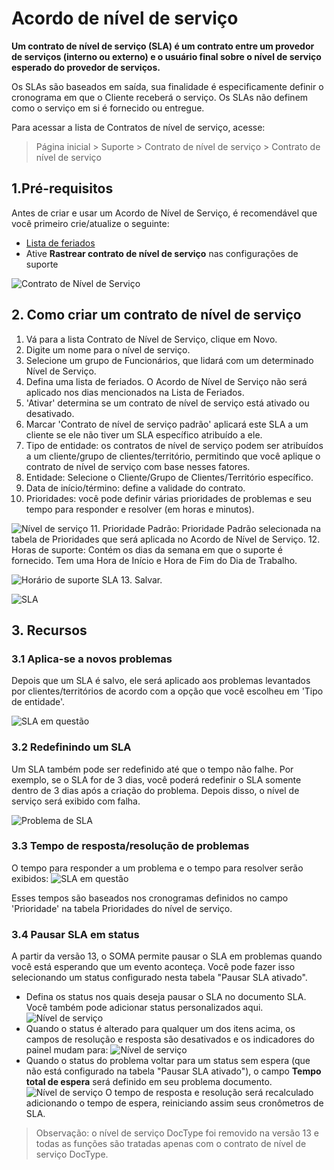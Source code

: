 # Acordo de nível de serviço


**Um contrato de nível de serviço (SLA) é um contrato entre um provedor de serviços (interno ou externo) e o usuário final sobre o nível de serviço esperado do provedor de serviços.**


Os SLAs são baseados em saída, sua finalidade é especificamente definir o cronograma em que o Cliente receberá o serviço. Os SLAs não definem como o serviço em si é fornecido ou entregue.


Para acessar a lista de Contratos de nível de serviço, acesse:



> 
> Página inicial > Suporte > Contrato de nível de serviço > Contrato de nível de serviço
> 
> 
> 


## 1.Pré-requisitos


Antes de criar e usar um Acordo de Nível de Serviço, é recomendável que você primeiro crie/atualize o seguinte:


* [Lista de feriados](/docs/pt/human-resources/holiday-list)
* Ative **Rastrear contrato de nível de serviço** nas configurações de suporte


![Contrato de Nível de Serviço](/files/sla-setting.png)


## 2. Como criar um contrato de nível de serviço


1. Vá para a lista Contrato de Nível de Serviço, clique em Novo.
2. Digite um nome para o nível de serviço.
3. Selecione um grupo de Funcionários, que lidará com um determinado Nível de Serviço.
4. Defina uma lista de feriados. O Acordo de Nível de Serviço não será aplicado nos dias mencionados na Lista de Feriados.
5. 'Ativar' determina se um contrato de nível de serviço está ativado ou desativado.
6. Marcar 'Contrato de nível de serviço padrão' aplicará este SLA a um cliente se ele não tiver um SLA específico atribuído a ele.
7. Tipo de entidade: os contratos de nível de serviço podem ser atribuídos a um cliente/grupo de clientes/território, permitindo que você aplique o contrato de nível de serviço com base nesses fatores.
8. Entidade: Selecione o Cliente/Grupo de Clientes/Território específico.
9. Data de início/término: define a validade do contrato.
10. Prioridades: você pode definir várias prioridades de problemas e seu tempo para responder e resolver (em horas e minutos).


![Nível de serviço](/files/priorities.png)
11. Prioridade Padrão: Prioridade Padrão selecionada na tabela de Prioridades que será aplicada no Acordo de Nível de Serviço.
12. Horas de suporte: Contém os dias da semana em que o suporte é fornecido. Tem uma Hora de Início e Hora de Fim do Dia de Trabalho.


![Horário de suporte SLA](/files/sla-support-hours.png)
13. Salvar.


![SLA](/files/sla.png)


## 3. Recursos


### 3.1 Aplica-se a novos problemas


Depois que um SLA é salvo, ele será aplicado aos problemas levantados por clientes/territórios de acordo com a opção que você escolheu em 'Tipo de entidade'.


![SLA em questão](/files/sla-entity-type.png)


### 3.2 Redefinindo um SLA


Um SLA também pode ser redefinido até que o tempo não falhe. Por exemplo, se o SLA for de 3 dias, você poderá redefinir o SLA somente dentro de 3 dias após a criação do problema. Depois disso, o nível de serviço será exibido com falha.


![Problema de SLA](/files/reset-sla.gif)


### 3.3 Tempo de resposta/resolução de problemas


O tempo para responder a um problema e o tempo para resolver serão exibidos:
 ![SLA em questão](/files/sla-in-issue.png)


Esses tempos são baseados nos cronogramas definidos no campo 'Prioridade' na tabela Prioridades do nível de serviço.


### 3.4 Pausar SLA em status


A partir da versão 13, o SOMA permite pausar o SLA em problemas quando você está esperando que um evento aconteça. Você pode fazer isso selecionando um status configurado nesta tabela "Pausar SLA ativado".


* Defina os status nos quais deseja pausar o SLA no documento SLA. Você também pode adicionar status personalizados aqui.
![Nível de serviço](/files/pause-sla.png)
* Quando o status é alterado para qualquer um dos itens acima, os campos de resolução e resposta são desativados e os indicadores do painel mudam para:
![Nível de serviço](/files/hold-indicator.png)
* Quando o status do problema voltar para um status sem espera (que não está configurado na tabela "Pausar SLA ativado"), o campo **Tempo total de espera** será definido em seu problema documento.
![Nível de serviço](/files/total-hold-time.png)
O tempo de resposta e resolução será recalculado adicionando o tempo de espera, reiniciando assim seus cronômetros de SLA.



> 
> Observação: o nível de serviço DocType foi removido na versão 13 e todas as funções são tratadas apenas com o contrato de nível de serviço DocType.
> 
> 
> 

